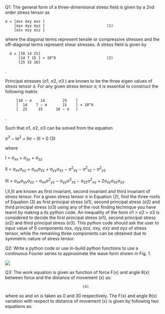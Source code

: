 Q1: The general form of a three-dimensional stress field is given by a 2nd order stress tensor as

    σ = [σxx σxy σxz ]
        [σyx σyy σyz ]                            (1)
        [σzx σzy σzz ]

where the diagonal terms represent tensile or compressive stresses and the off-diagonal terms represent
shear stresses. A stress field is given by
      
      σ = [10 14 25]
          [14 7 15 ] × 10^6                       (2)  
          [25 15 16] 
.


Principal stresses (σ1, σ2, σ3 ) are known to be the three eigen values of stress tensor σ. For any given
stress tensor σ, it is essential to construct the following matrix

         [10 − σ    14        25    ]
         [  14    7 − σ       15    ] × 10^6
         [  25     15      16 − σ   ] 
.

Such that σ1, σ2, σ3 can be solved from the equation

σ<sup>3</sup> − Iσ<sup>2</sup> + IIσ − III = 0                 (3)

where

I = σ<sub>xx</sub> + σ<sub>yy</sub> + σ<sub>zz</sub>

II = σ<sub>xx</sub>σ<sub>yy</sub> + σ<sub>xx</sub>σ<sub>zz</sub> + σ<sub>yy</sub>σ<sub>zz</sub> − σ<sup>2</sup><sub>xy</sub> − σ<sup>2</sup><sub>xz</sub> − σ<sup>2</sup><sub>yz</sub>

III = σ<sub>xx</sub>σ<sub>yy</sub>σ<sub>zz</sub> − σ<sub>xx</sub>σ<sup>2</sup><sub>yz</sub> − σ<sub>yy</sub>σ<sup>2</sup><sub>xz</sub> − σ<sub>zz</sub>σ<sup>2</sup><sub>xy</sub> + 2σ<sub>xy</sub>σ<sub>xz</sub>σ<sub>yz</sub>.

I,II,III are known as first invariant, second invariant and third invariant of stress tensor. For a given
stress tensor σ in Equation (2), find the three roots of Equation (3) as first principal stress (σ1), second
principal stress (σ2) and third principal stress (σ3) using any of the root finding technique you have
learnt by making a its python code. An inequality of the form σ1 > σ2 > σ3 is considered to decide the
first principal stress (σ1), second principal stress (σ2) and third principal stress (σ3). This python code
should ask the user to input value of 6 components σxx, σyy,σzz, σxy, σxz and σyz of stress tensor, while
the remaining three components can be obtained due to symmetric nature of stress tensor.


Q2: Write a python code or use in-build python functions to use a continuous Fourier series to
approximate the wave form shown in Fig. 1.

![](2graph.png)


Q3: The work equation is given as function of force F(x) and angle θ(x) between force and the distance
of movement (x) as:

                                       (4)
where xo and xn is taken as 0 and 30 respectively. The F(x) and angle θ(x) variation with respect to
distance of movement (x) is given by following two equations as:

